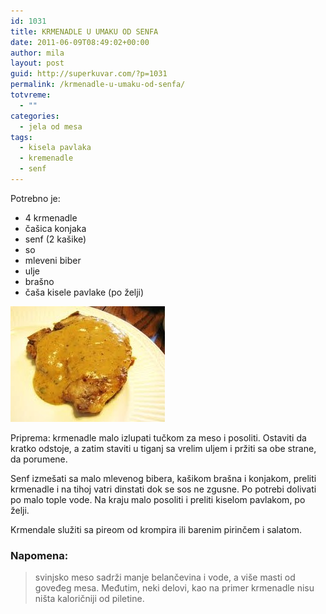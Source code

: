 ```yaml
---
id: 1031
title: KRMENADLE U UMAKU OD SENFA
date: 2011-06-09T08:49:02+00:00
author: mila
layout: post
guid: http://superkuvar.com/?p=1031
permalink: /krmenadle-u-umaku-od-senfa/
totvreme:
  - ""
categories:
  - jela od mesa
tags:
  - kisela pavlaka
  - kremenadle
  - senf
---
```

Potrebno je:

  * 4 krmenadle
  * čašica konjaka
  * senf (2 kašike)
  * so
  * mleveni biber
  * ulje
  * brašno
  * čaša kisele pavlake (po želji)

<img class="alignnone size-full wp-image-1032" title="krmenadleusenfu" src="/wp-content/uploads/2011/06/krmenadleusenfu-e1307609322152.jpg" alt="" width="247" height="185" /> 

Priprema: krmenadle malo izlupati tučkom za meso i posoliti. Ostaviti da kratko odstoje, a zatim staviti u tiganj sa vrelim uljem i pržiti sa obe strane, da porumene.

Senf izmešati sa malo mlevenog bibera, kašikom brašna i konjakom, preliti krmenadle i na tihoj vatri dinstati dok se sos ne zgusne. Po potrebi dolivati po malo tople vode. Na kraju malo posoliti i preliti kiselom pavlakom, po želji.

Krmendale služiti sa pireom od krompira ili barenim pirinčem i salatom.

### Napomena:
> svinjsko meso sadrži manje belančevina i vode, a više masti od goveđeg mesa. Međutim, neki delovi, kao na primer krmenadle nisu ništa kaloričniji od piletine.